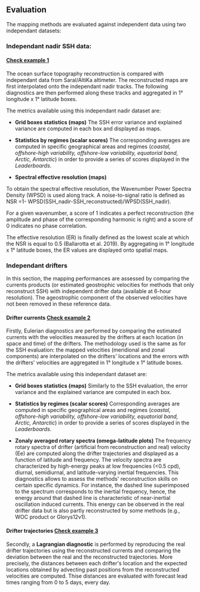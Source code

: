 
## Evaluation

The mapping methods are evaluated against independent data using two independant datasets:

### Independant nadir SSH data: 
#### [Check example 1](https://github.com/ocean-data-challenges/2023a_SSH_mapping_OSE/blob/main/nb_diags_global/ssh_scores_DUACS_geos.ipynb)

The ocean surface topography reconstruction is compared with independant data from Saral/AltiKa altimeter. The reconstructed maps are first interpolated onto the independant nadir tracks. The following diagnostics are then performed along these tracks and aggregated in 1° longitude x 1° latitude boxes.

The metrics available using this independant nadir dataset are:

- **Grid boxes statistics (maps)**
    The SSH error variance and explained variance are computed in each box and displayed as maps. 
    
- **Statistics by regimes (scalar scores)** 
    The corresponding averages are computed in specific geographical areas and regimes (*coastal, offshore-high variability, offshore-low variability, equatorial band, Arctic, Antarctic*) in order to provide a series of scores displayed in the *Leaderboards*.
    
- **Spectral effective resolution (maps)**

To obtain the spectral effective resolution, the Wavenumber Power Spectra Density (WPSD) is used along track. A noise-to-signal ratio is defined as NSR =1- WPSD(SSH_nadir-SSH_reconstructed)/WPSD(SSH_nadir).
 
For a given wavenumber, a score of 1 indicates a perfect reconstruction (the amplitude and phase of the corresponding harmonic is right) and a score of 0 indicates no phase correlation.

The effective resolution (ER) is finally defined as the lowest scale at which the NSR is equal to 0.5 (Ballarotta et al. 2019). By aggregating in 1° longitude x 1° latitude boxes, the ER values are displayed onto spatial maps. 

### Independant drifters

In this section, the mapping performances are assessed by comparing the currents products (or estimated geostrophic velocities for methods that only reconstruct SSH) with independent drifter data (available at 6-hour resolution). The ageostrophic component of the observed velocities have not been removed in these reference data. 

#### Drifter currents [Check example 2](https://github.com/ocean-data-challenges/2023a_SSH_mapping_OSE/blob/main/nb_diags_global/uv_scores_DUACS_geos.ipynb)

Firstly, Eulerian diagnostics are performed by comparing the estimated currents with the velocities measured by the drifters at each location (in space and time) of the drifters. The methodology used is the same as for the SSH evaluation: the mapped velocities (meridional and zonal components) are interpolated on the drifters' locations and the errors with the drifters' velocities are aggregated in 1° longitude x 1° latitude boxes.

The metrics available using this independant dataset are:

- **Grid boxes statistics (maps)**
    Similarly to the SSH evaluation, the error variance and the explained variance are computed in each box. 
    
- **Statistics by regimes (scalar scores)**
    Corresponding averages are computed in specific geographical areas and regimes (*coastal, offshore-high variability, offshore-low variability, equatorial band, Arctic, Antarctic*) in order to provide a series of scores displayed in the *Leaderboards*.
    
- **Zonaly averaged rotary spectra (omega-latitude plots)** 
    The frequency rotary spectra of drifter (artificial from reconstruction and real) velocity (Ee) are computed along the drifter trajectories and displayed as a function of latitude and frequency. The velocity spectra are characterized by high-energy peaks at low frequencies (<0.5 cpd), diurnal, semidiurnal, and latitude-varying inertial frequencies. This diagnostics allows to assess the methods' reconstruction skills on certain specific dynamics. For instance, the dashed line superimposed to the spectrum corresponds to the inertial frequency, hence, the energy around that dashed line is characteristic of near-inertial oscillation induced currents. This energy can be observed in the real drifter data but is also partly reconstructed by some methods (e.g., WOC product or Glorys12v1).  

#### Drifter trajectories [Check example 3](https://github.com/ocean-data-challenges/2023a_SSH_mapping_OSE/blob/main/nb_diags_global/uv_scores_DUACS_geos.ipynb)

Secondly, a **Lagrangian diagnostic** is performed by reproducing the real drifter trajectories using the reconstructed currents and comparing the deviation between the real and the reconstructed trajectories. More precisely, the distances between each drifter's location and the expected locations obtained by advecting past positions from the reconstructed velocities are computed. Thise distances are evaluated with forecast lead times ranging from 0 to 5 days, every day.
